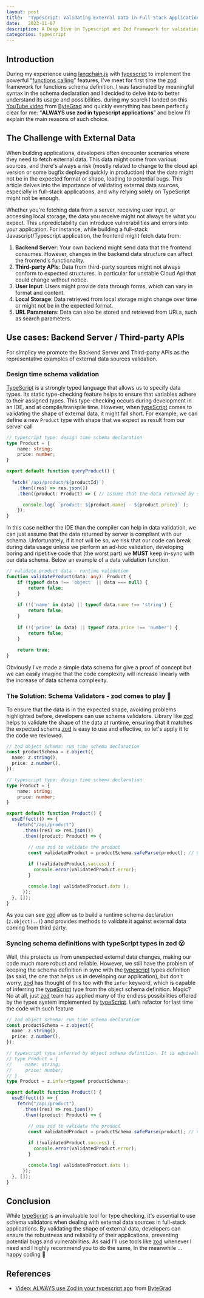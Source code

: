 ```yaml
---
layout: post
title:  "Typescript: Validating External Data in Full Stack Applications"
date:   2023-11-07
description: A Deep Dive on Typescript and Zod Framework for validating external data in full stack applications.
categories: typescript
---
```


## Introduction

During my experience using [langchain.js] with [typescript] to implement the powerful “[functions calling][function-calling]” features, I've meet for first time the [zod] framework for functions schema definition. I was fascinated by meaningful syntax in the schema declaration and I decided to delve into to better understand its usage and possibilities. during my search I landed on this [YouTube video][youtube] from [ByteGrad] and quickly everything has been perfectly clear for me: “**ALWAYS use zod in typescript applications**” and below I’ll explain the main reasons of such choice. 

## The Challenge with External Data

When building applications, developers often encounter scenarios where they need to fetch external data. This data might come from various sources, and there's always a risk (mostly related to change to the cloud api version or some bugfix deployed quickly in production) that the data might not be in the expected format or shape, leading to potential bugs. This article delves into the importance of validating external data sources, especially in full-stack applications, and why relying solely on TypeScript might not be enough.

Whether you're fetching data from a server, receiving user input, or accessing local storage, the data you receive might not always be what you expect. This unpredictability can introduce vulnerabilities and errors into your application. For instance, while building a full-stack Javascript/Typescript application, the frontend might fetch data from:

1. **Backend Server**: Your own backend might send data that the frontend consumes. However, changes in the backend data structure can affect the frontend's functionality.
2. **Third-party APIs**: Data from third-party sources might not always conform to expected structures. in particular for unstable Cloud Api that could change without notice.
3. **User Input**: Users might provide data through forms, which can vary in format and content.
4. **Local Storage**: Data retrieved from local storage might change over time or might not be in the expected format.
5. **URL Parameters**: Data can also be stored and retrieved from URLs, such as search parameters.

## Use cases: Backend Server / Third-party APIs

For simplicy we promote the Backend Server and Third-party APIs as the representative examples of external data sources validation.

### Design time schema validation

[TypeScript] is a strongly typed language that allows us to specify data types. Its static type-checking feature helps to ensure that variables adhere to their assigned types. This type-checking occurs during development in an IDE, and at compile/transpile time. However, when [typeScript] comes to validating the shape of external data, it might fall short. For example, we can define a new `Product` type with shape that we expect as result from our server call 

```typescript
// typescript type: design time schema declaration
type Product = {
    name: string;
    price: number;
}

export default function queryProduct() {
  
  fetch(`/api/product/${productId}`)
    .then((res) => res.json())
    .then((product: Product) => { // assume that the data returned by server is compliant with our schema

      console.log( `product: ${product.name} - ${product.price}` );
    });
}
```

In this case neither the IDE than the compiler can help in data validation, we can just assume that the data returned by server is compliant with our schema.
Unfortunately, if it not will be so, we risk that our code can break during data usage unless we perform an ad-hoc validation, developing boring and ripetitive code that (the worst part) we **MUST** keep in-sync with our data schema. Below an example of a data validation function.

```typescript
// validate product data - runtime validation
function validateProduct(data: any): Product {
    if (typeof data !== 'object' || data === null) {
        return false;
    }
    
    if (!('name' in data) || typeof data.name !== 'string') {
        return false;
    }
    
    if (!('price' in data) || typeof data.price !== 'number') {
        return false;
    }
    
    return true;
}
```

Obviously I’ve made a simple data schema for give a proof of concept but we can easily imagine that the code complexity will increase linearly with the increase of data schema complexity.

### The Solution: Schema Validators - zod comes to play 🧐

To ensure that the data is in the expected shape, avoiding  problems highlighted before, developers can use schema validators. Library like [zod] helps to validate the shape of the data at runtime, ensuring that it matches the expected schema.[zod] is easy to use and effective, so let's apply it to the code we reviewed.

```typescript
// zod object schema: run time schema declaration
const productSchema = z.object({
  name: z.string(),
  price: z.number(),
});

// typescript type: design time schema declaration
type Product = {
    name: string;
    price: number;
}

export default function Product() {
  useEffect(() => {
    fetch("/api/product")
      .then((res) => res.json())
      .then((product: Product) => {

        // use zod to validate the product
        const validatedProduct = productSchema.safeParse(product); // no exceptions thrown
        
        if (!validatedProduct.success) {
          console.error(validatedProduct.error);
        }

        console.log( validatedProduct.data );
      });
  }, []);
}
```

As you can see [zod] allow us to build a runtime schema declaration (`z.object(..)`) and provides methods to validate it against external data coming from third party.

### Syncing schema definitions with typeScript types in zod 😮

Well, this protects us from unexpected external data changes, making our code much more robust and reliable. However, we still have the problem of keeping the schema definition in sync with the [typescript] types definition (as said, the one that helps us in developing our application), but don't worry, [zod] has thought of this too with the `infer` keyword, which is capable of inferring the [typeScript] type from the object schema definition. Magic? No at all, just [zod] team  has applied  many of the endless possibilities offered by the types system implemented by [typeScript]. Let’s refactor for last time the code with such feature

```typescript
// zod object schema: run time schema declaration
const productSchema = z.object({
  name: z.string(),
  price: z.number(),
});

// typescript type inferred by object schema definition. It is equivalent of
// type Product = {
//     name: string;
//     price: number;
// }
type Product = z.infer<typeof productSchema>;

export default function Product() {
  useEffect(() => {
    fetch("/api/product")
      .then((res) => res.json())
      .then((product: Product) => {

        // use zod to validate the product
        const validatedProduct = productSchema.safeParse(product); // no exceptions thrown
        
        if (!validatedProduct.success) {
          console.error(validatedProduct.error);
        }

        console.log( validatedProduct.data );
      });
  }, []);
}
```

## Conclusion

While [typeScript] is an invaluable tool for type checking, it's essential to use schema validators when dealing with external data sources in full-stack applications. By validating the shape of external data, developers can ensure the robustness and reliability of their applications, preventing potential bugs and vulnerabilities. As said I'll use tools like [zod] whenever I need and I highly recommend you to do the same, In the meanwhile … happy coding 👋

## References 

* [Video: ALWAYS use Zod in your typescript app][youtube] from [ByteGrad]

[langchain.js]: https://js.langchain.com/docs/get_started/introduction
[youtube]: https://youtu.be/AeQ3f4zmSMs?si=ZSR9Q0Q-QFeSDzWj
[ByteGrad]: https://www.youtube.com/@ByteGrad
[zod]: https://www.npmjs.com/package/zod
[typescript]: https://www.typescriptlang.org
[function-calling]: https://platform.openai.com/docs/guides/function-calling